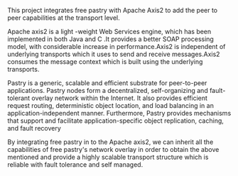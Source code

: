 This project integrates free pastry with Apache Axis2 to add the peer to  peer capabilities at the transport level.

Apache axis2 is a light -weight Web Services engine, which has been implemented in both Java and C .It provides a better SOAP processing model, with considerable increase in performance.Axis2 is independent of underlying transports which it uses to send and receive messages.Axis2 consumes the message context which is built using the underlying transports.

Pastry is a generic, scalable and efficient substrate for peer-to-peer applications. Pastry nodes form a decentralized, self-organizing and fault-tolerant overlay network within the Internet. It also provides efficient request routing, deterministic object location, and load balancing in an application-independent manner. Furthermore, Pastry provides mechanisms that support and facilitate application-specific object replication, caching, and fault recovery

By integrating free pastry in to the Apache axis2, we can inherit all the capabilities of free pastry's network overlay in order to obtain the above mentioned and provide a highly scalable transport structure which is reliable with fault tolerance and self managed.